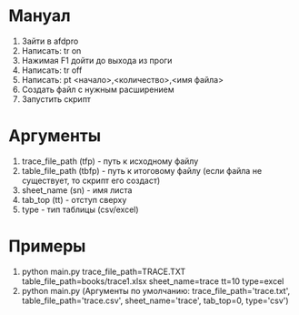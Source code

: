 # Мануал
1. Зайти в afdpro
2. Написать: tr on
3. Нажимая F1 дойти до выхода из проги
4. Написать: tr off
5. Написать: pt <начало>,<количество>,<имя файла>
6. Создать файл с нужным расширением
7. Запустить скрипт 
# Аргументы
1. trace_file_path (tfp) - путь к исходному файлу
2. table_file_path (tbfp) - путь к итоговому файлу (если файла не существует, то скрипт его создаст)
3. sheet_name (sn) - имя листа
4. tab_top (tt) - отступ сверху
5. type - тип таблицы (csv/excel)
# Примеры
1. python main.py trace_file_path=TRACE.TXT table_file_path=books/trace1.xlsx sheet_name=trace tt=10 type=excel
2. python main.py (Аргументы по умолчанию: trace_file_path='trace.txt', table_file_path='trace.csv', sheet_name='trace', tab_top=0, type='csv')